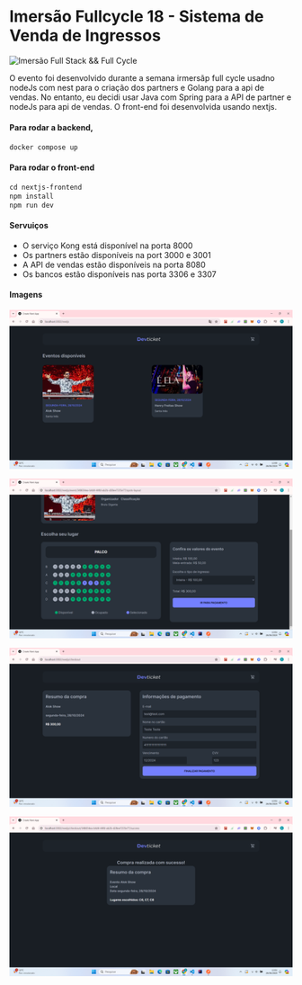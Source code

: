 # Imersão Fullcycle 18 - Sistema de Venda de Ingressos

![Imersão Full Stack && Full Cycle](https://events-fullcycle.s3.amazonaws.com/events-fullcycle/static/site/img/grupo_4417.png)

O evento foi desenvolvido durante a semana irmersãp full cycle usadno nodeJs com nest para o criação dos partners e Golang para a api de vendas. No entanto, eu decidi usar Java com Spring para a API de partner e nodeJs para api de vendas. O front-end foi desenvolvida usando nextjs.

#### Para rodar a backend,

```
docker compose up
```

#### Para rodar o front-end

```
cd nextjs-frontend
npm install
npm run dev
```
#### Servuiços
- O serviço Kong está disponível na porta 8000
- Os partners estão disponíveis na port 3000 e 3001
- A API de vendas estão disponíveis na porta 8080
- Os bancos estão disponíveis nas porta 3306 e 3307

#### Imagens

![Home](https://github.com/engnandogabriel/imsersao-full-cycle/blob/main/images/home.png "Home")

![Spots](https://github.com/engnandogabriel/imsersao-full-cycle/blob/main/images/spots.png "Spots")

![Checkout](https://github.com/engnandogabriel/imsersao-full-cycle/blob/main/images/checkout.png "Checkout")

![Success](https://github.com/engnandogabriel/imsersao-full-cycle/blob/main/images/success.png "Success")

